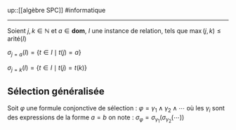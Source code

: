 up::[[algèbre SPC]]
#informatique 

----

Soient $j, k \in \mathbb{N}$ et $a \in \mathbf{dom}$, $I$ une instance de relation, tels que $\max(j, k) \leq \text{arité}(I)$

$\sigma_{j=a}(I) = \{ t \in I \mid t(j) = a \}$

$\sigma_{j=k}(I) = \{ t \in I \mid t(j) = t(k) \}$


## Sélection généralisée

Soit $\varphi$ une formule conjonctive de sélection : 
$\varphi = \gamma_{1} \wedge \gamma_{2} \wedge \cdots$
où les $\gamma _{i}$ sont des expressions de la forme $a = b$
on note :
$\sigma _{\varphi} = \sigma _{\gamma_{1}}\left( \sigma_{\gamma_{2}} (\cdots) \right)$

